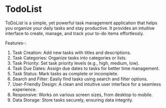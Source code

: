 # TodoList
ToDoList is a simple, yet powerful task management application that helps you organize your daily tasks and stay productive. It provides an intuitive interface to create, manage, and track your to-do items effortlessly.

Features-:
1. Task Creation: Add new tasks with titles and descriptions.
2. Task Categories: Organize tasks into categories or lists.
3. Task Priority: Set task priority levels (e.g., high, medium, low).
4. Task Due Dates: Assign due dates to tasks for better time management.
5. Task Status: Mark tasks as complete or incomplete.
6. Search and Filter: Easily find tasks using search and filter options.
7. User-Friendly Design: A clean and intuitive user interface for a seamless experience.
8. Responsive: Works on various screen sizes, from desktop to mobile.
9. Data Storage: Store tasks securely, ensuring data integrity.
